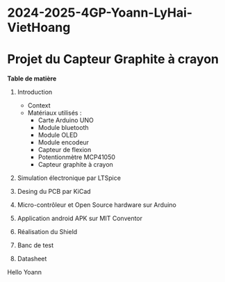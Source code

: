 # 2024-2025-4GP-Yoann-LyHai-VietHoang

# Projet du Capteur Graphite à crayon

**Table de matière**
1. Introduction
    * Context
    * Matériaux utilisés : 
        * Carte Arduino UNO
        * Module bluetooth
        * Module OLED
        * Module encodeur
        * Capteur de flexion
        * Potentionmètre MCP41050
        * Capteur graphite à crayon



2. Simulation électronique par LTSpice
3. Desing du PCB par KiCad
4. Micro-contrôleur et Open Source hardware sur Arduino
5. Application android APK sur MIT Conventor
6. Réalisation du Shield
7. Banc de test
8. Datasheet

Hello Yoann
